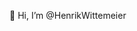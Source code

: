 👋 Hi, I’m @HenrikWittemeier

<!---
HenrikWittemeier/HenrikWittemeier is a ✨ special ✨ repository because its `README.md` (this file) appears on your GitHub profile.
You can click the Preview link to take a look at your changes.
--->
